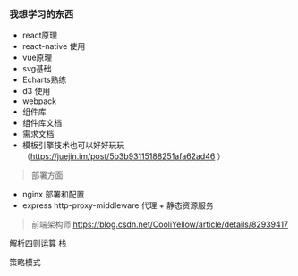 ### 我想学习的东西

- react原理
- react-native 使用
- vue原理
- svg基础
- Echarts熟练
- d3 使用
- webpack
- 组件库
- 组件库文档
- 需求文档
- 模板引擎技术也可以好好玩玩（https://juejin.im/post/5b3b93115188251afa62ad46 ）

> 部署方面
- nginx 部署和配置
- express http-proxy-middleware 代理 + 静态资源服务


> 前端架构师 https://blog.csdn.net/CooliYellow/article/details/82939417


解析四则运算  栈

策略模式